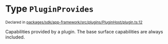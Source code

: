 # Type `PluginProvides`
<sub>Declared in [packages/sdk/app-framework/src/plugins/PluginHost/plugin.ts:12](https://github.com/dxos/dxos/blob/ce1e5d079/packages/sdk/app-framework/src/plugins/PluginHost/plugin.ts#L12)</sub>


Capabilities provided by a plugin.
The base surface capabilities are always included.



